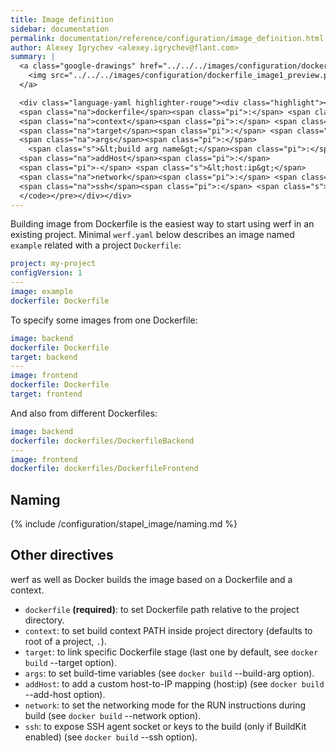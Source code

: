 ```yaml
---
title: Image definition
sidebar: documentation
permalink: documentation/reference/configuration/image_definition.html
author: Alexey Igrychev <alexey.igrychev@flant.com>
summary: |
  <a class="google-drawings" href="../../../images/configuration/dockerfile_image1.png" data-featherlight="image">
    <img src="../../../images/configuration/dockerfile_image1_preview.png">
  </a>

  <div class="language-yaml highlighter-rouge"><div class="highlight"><pre class="highlight"><code><span class="na">image</span><span class="pi">:</span> <span class="s">&lt;image name... || ~&gt;</span>
  <span class="na">dockerfile</span><span class="pi">:</span> <span class="s">&lt;relative path&gt;</span>
  <span class="na">context</span><span class="pi">:</span> <span class="s">&lt;relative path&gt;</span>
  <span class="na">target</span><span class="pi">:</span> <span class="s">&lt;docker stage name&gt;</span>
  <span class="na">args</span><span class="pi">:</span>
    <span class="s">&lt;build arg name&gt;</span><span class="pi">:</span> <span class="s">&lt;value&gt;</span>
  <span class="na">addHost</span><span class="pi">:</span>
  <span class="pi">-</span> <span class="s">&lt;host:ip&gt;</span>
  <span class="na">network</span><span class="pi">:</span> <span class="s">&lt;string&gt;</span>
  <span class="na">ssh</span><span class="pi">:</span> <span class="s">&lt;string&gt;</span>
  </code></pre></div></div>
---
```


Building image from Dockerfile is the easiest way to start using werf in an existing project.
Minimal `werf.yaml` below describes an image named `example` related with a project `Dockerfile`:

```yaml
project: my-project
configVersion: 1
---
image: example
dockerfile: Dockerfile
```

To specify some images from one Dockerfile:

```yaml
image: backend
dockerfile: Dockerfile
target: backend
---
image: frontend
dockerfile: Dockerfile
target: frontend
```

And also from different Dockerfiles:

```yaml
image: backend
dockerfile: dockerfiles/DockerfileBackend
---
image: frontend
dockerfile: dockerfiles/DockerfileFrontend
```

## Naming

{% include /configuration/stapel_image/naming.md %}

## Other directives

werf as well as Docker builds the image based on a Dockerfile and a context.

- `dockerfile` **(required)**: to set Dockerfile path relative to the project directory.
- `context`: to set build context PATH inside project directory (defaults to root of a project, `.`).
- `target`: to link specific Dockerfile stage (last one by default, see `docker build` \-\-target option).
- `args`: to set build-time variables (see `docker build` \-\-build-arg option).
- `addHost`: to add a custom host-to-IP mapping (host:ip) (see `docker build` \-\-add-host option).
- `network`: to set the networking mode for the RUN instructions during build (see `docker build` \-\-network option).
- `ssh`: to expose SSH agent socket or keys to the build (only if BuildKit enabled) (see `docker build` \-\-ssh option).
